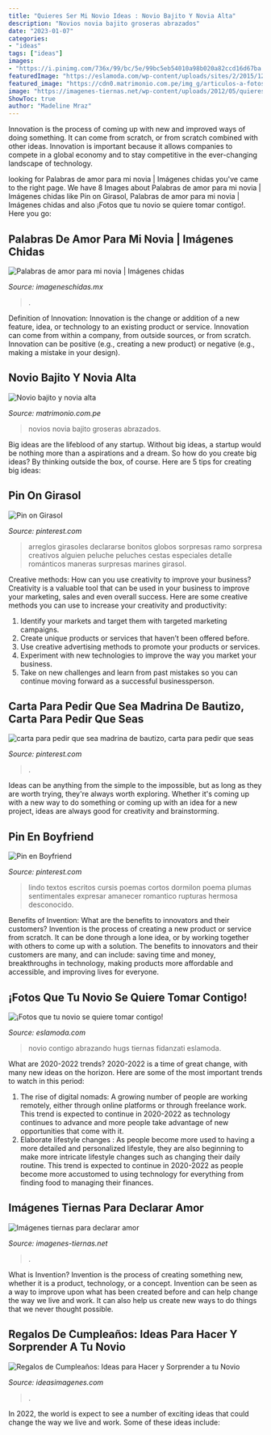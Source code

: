 ```yaml
---
title: "Quieres Ser Mi Novio Ideas : Novio Bajito Y Novia Alta"
description: "Novios novia bajito groseras abrazados"
date: "2023-01-07"
categories:
- "ideas"
tags: ["ideas"]
images:
- "https://i.pinimg.com/736x/99/bc/5e/99bc5eb54010a98b020a82ccd16d67ba.jpg"
featuredImage: "https://eslamoda.com/wp-content/uploads/sites/2/2015/12/abrazando-a-tu-novio-foto.jpg"
featured_image: "https://cdn0.matrimonio.com.pe/img_g/articulos-a-fotos/pareja-novios-boda-alianzas/t30_novios-40-abrazados.jpg"
image: "https://imagenes-tiernas.net/wp-content/uploads/2012/05/quieres-ser-mi-novio-e1337640050138.jpg"
ShowToc: true
author: "Madeline Mraz"
---
```



Innovation is the process of coming up with new and improved ways of doing something. It can come from scratch, or from scratch combined with other ideas. Innovation is important because it allows companies to compete in a global economy and to stay competitive in the ever-changing landscape of technology.

	

		
looking for Palabras de amor para mi novia | Imágenes chidas you've came to the right page. We have 8 Images about Palabras de amor para mi novia | Imágenes chidas like Pin on Girasol, Palabras de amor para mi novia | Imágenes chidas and also ¡Fotos que tu novio se quiere tomar contigo!. Here you go:
		
    
## Palabras De Amor Para Mi Novia | Imágenes Chidas

<img loading=lazy src="https://imageneschidas.mx/wp-content/uploads/2015/10/frases-para-enamorar-aun-mas-a-mi-novia-o-a-una-mujer-e1446260946436.jpg" onerror="this.onerror=null;this.src='https://tse3.mm.bing.net/th?id=OIP.gckkfrAkf0wdPFDsOcpFvgAAAA&amp;pid=15.1';" alt="Palabras de amor para mi novia | Imágenes chidas">

_Source: imageneschidas.mx_

>. 

	

Definition of Innovation:
Innovation is the change or addition of a new feature, idea, or technology to an existing product or service. Innovation can come from within a company, from outside sources, or from scratch. Innovation can be positive (e.g., creating a new product) or negative (e.g., making a mistake in your design).

    
## Novio Bajito Y Novia Alta

<img loading=lazy src="https://cdn0.matrimonio.com.pe/img_g/articulos-a-fotos/pareja-novios-boda-alianzas/t30_novios-40-abrazados.jpg" onerror="this.onerror=null;this.src='https://tse4.mm.bing.net/th?id=OIP.R4fmNatY6XNgqWF1eizbvQHaE8&amp;pid=15.1';" alt="Novio bajito y novia alta">

_Source: matrimonio.com.pe_

>novios novia bajito groseras abrazados. 

	

Big ideas are the lifeblood of any startup. Without big ideas, a startup would be nothing more than a aspirations and a dream. So how do you create big ideas? By thinking outside the box, of course. Here are 5 tips for creating big ideas: 

    
## Pin On Girasol

<img loading=lazy src="https://i.pinimg.com/736x/11/63/6a/11636a54fb4143c6cbc6406b15ce95d7.jpg" onerror="this.onerror=null;this.src='https://tse4.mm.bing.net/th?id=OIP.PFgBHaIw2rpBmtg8tv8MKAHaJ4&amp;pid=15.1';" alt="Pin on Girasol">

_Source: pinterest.com_

>arreglos girasoles declararse bonitos globos sorpresas ramo sorpresa creativos alguien peluche peluches cestas especiales detalle románticos maneras surpresas marines girasol. 

	

Creative methods: How can you use creativity to improve your business?
Creativity is a valuable tool that can be used in your business to improve your marketing, sales and even overall success. Here are some creative methods you can use to increase your creativity and productivity: 
1. Identify your markets and target them with targeted marketing campaigns.
2. Create unique products or services that haven’t been offered before.
3. Use creative advertising methods to promote your products or services. 
4. Experiment with new technologies to improve the way you market your business. 
5. Take on new challenges and learn from past mistakes so you can continue moving forward as a successful businessperson.

    
## Carta Para Pedir Que Sea Madrina De Bautizo, Carta Para Pedir Que Seas

<img loading=lazy src="https://i.pinimg.com/736x/99/bc/5e/99bc5eb54010a98b020a82ccd16d67ba.jpg" onerror="this.onerror=null;this.src='https://tse2.mm.bing.net/th?id=OIP.6yK6b5oH3IpSQ-Zdn5dcigHaJ4&amp;pid=15.1';" alt="carta para pedir que sea madrina de bautizo, carta para pedir que seas">

_Source: pinterest.com_

>. 

	

Ideas can be anything from the simple to the impossible, but as long as they are worth trying, they're always worth exploring. Whether it's coming up with a new way to do something or coming up with an idea for a new project, ideas are always good for creativity and brainstorming.

    
## Pin En Boyfriend

<img loading=lazy src="https://i.pinimg.com/736x/2c/3f/8f/2c3f8f65ecbf4784dd1c4a2c13971cba.jpg" onerror="this.onerror=null;this.src='https://tse2.mm.bing.net/th?id=OIP.PrE_4CtqesH1YhP0V2jwRgHaNK&amp;pid=15.1';" alt="Pin en Boyfriend">

_Source: pinterest.com_

>lindo textos escritos cursis poemas cortos dormilon poema plumas sentimentales expresar amanecer romantico rupturas hermosa desconocido. 

	

Benefits of Invention: What are the benefits to innovators and their customers?
Invention is the process of creating a new product or service from scratch. It can be done through a lone idea, or by working together with others to come up with a solution. The benefits to innovators and their customers are many, and can include: saving time and money, breakthroughs in technology, making products more affordable and accessible, and improving lives for everyone.

    
## ¡Fotos Que Tu Novio Se Quiere Tomar Contigo!

<img loading=lazy src="https://eslamoda.com/wp-content/uploads/sites/2/2015/12/abrazando-a-tu-novio-foto.jpg" onerror="this.onerror=null;this.src='https://tse3.mm.bing.net/th?id=OIP.wjTdaWX2s8iNqtutBPJKIgHaHZ&amp;pid=15.1';" alt="¡Fotos que tu novio se quiere tomar contigo!">

_Source: eslamoda.com_

>novio contigo abrazando hugs tiernas fidanzati eslamoda. 

	

What are 2020-2022 trends?
2020-2022 is a time of great change, with many new ideas on the horizon. Here are some of the most important trends to watch in this period: 
1. The rise of digital nomads: A growing number of people are working remotely, either through online platforms or through freelance work. This trend is expected to continue in 2020-2022 as technology continues to advance and more people take advantage of new opportunities that come with it. 
2. Elaborate lifestyle changes : As people become more used to having a more detailed and personalized lifestyle, they are also beginning to make more intricate lifestyle changes such as changing their daily routine. This trend is expected to continue in 2020-2022 as people become more accustomed to using technology for everything from finding food to managing their finances. 

    
## Imágenes Tiernas Para Declarar Amor

<img loading=lazy src="https://imagenes-tiernas.net/wp-content/uploads/2012/05/quieres-ser-mi-novio-e1337640050138.jpg" onerror="this.onerror=null;this.src='https://tse2.mm.bing.net/th?id=OIP.yFGHQDFWqOu1D3PjirsW2QHaFj&amp;pid=15.1';" alt="Imágenes tiernas para declarar amor">

_Source: imagenes-tiernas.net_

>. 

	

What is Invention?
Invention is the process of creating something new, whether it is a product, technology, or a concept. Invention can be seen as a way to improve upon what has been created before and can help change the way we live and work. It can also help us create new ways to do things that we never thought possible.

    
## Regalos De Cumpleaños: Ideas Para Hacer Y Sorprender A Tu Novio

<img loading=lazy src="https://ideasimagenes.com/wp-content/uploads/2018/08/RegalosNovio3.jpg" onerror="this.onerror=null;this.src='https://tse2.mm.bing.net/th?id=OIP.aHjaDj6wKmYzkLP4TOTIggHaNk&amp;pid=15.1';" alt="Regalos de Cumpleaños: Ideas para Hacer y Sorprender a tu Novio">

_Source: ideasimagenes.com_

>. 

	

In 2022, the world is expect to see a number of exciting ideas that could change the way we live and work. Some of these ideas include:

